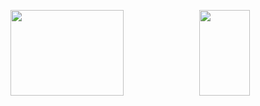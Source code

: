 <a href="https://www.riungemaina.xyz/"><img height="137.3px" width="60%" src="https://github-readme-stats.vercel.app/api?username=castynet&hide_title=true&hide_border=true&show_icons=true&include_all_commits=true&count_private=true&line_height=21&text_color=FFF&icon_color=ff00a4&theme=yeblu" /><img height="137.3px" width="40%" src="https://github-readme-stats.vercel.app/api/top-langs/?username=castynet&hide=html&hide_title=true&hide_border=true&layout=compact&langs_count=7&text_color=fff&icon_color=ff00a4&theme=yeblu" /></a>
